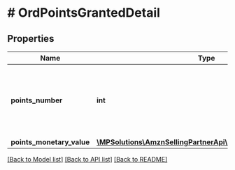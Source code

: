 # # OrdPointsGrantedDetail

## Properties

Name | Type | Description | Notes
------------ | ------------- | ------------- | -------------
**points_number** | **int** | The number of Amazon Points granted with the purchase of an item. | [optional]
**points_monetary_value** | [**\MPSolutions\AmznSellingPartnerApi\Models\Orders\OrdMoney**](OrdMoney.md) |  | [optional]

[[Back to Model list]](../../README.md#models) [[Back to API list]](../../README.md#endpoints) [[Back to README]](../../README.md)
